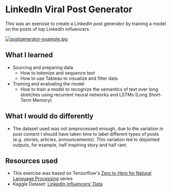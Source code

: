 # LinkedIn Viral Post Generator

This was an exercise to create a LinkedIn post generator by training a model on the posts of top LinkedIn influencers.

[![postgenerator-example.jpg](https://i.postimg.cc/J4HLLLyf/postgenerator-example.jpg)](https://postimg.cc/QHDPQvJm)

## What I learned
- Sourcing and preparing data
    - How to tokenize and sequence text
    - How to use Tableau to visualize and filter data 
- Training and evaluating the model
    - How to train a model to recognize the semantics of text over long stretches using recurrent neural networks and LSTMs (Long Short-Term Memory)

## What I would do differently
- The dataset used was not preprocessed enough, due to the variation in post content I should have taken time to label different types of posts (e.g. stories, articles, announcements). This variation led to disjointed outputs, for example, half inspiring story and half rant. 


## Resources used
- This exercise was based on Tensorflow's [Zero to Hero for Natural Language Processing](https://www.youtube.com/watch?v=fNxaJsNG3-s&list=PLQY2H8rRoyvzDbLUZkbudP-MFQZwNmU4S&index=1) series
- Kaggle Dataset: [LinkedIn Influencers' Data](https://www.kaggle.com/shreyasajal/linkedin-influencers-data)
